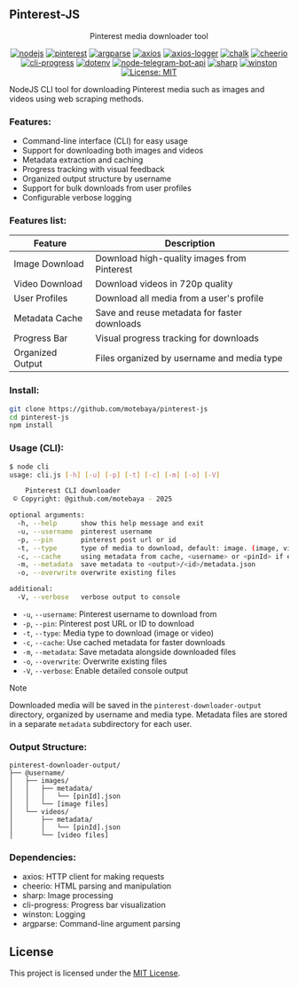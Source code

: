 ## Pinterest-JS

<div align="center">
Pinterest media downloader tool

[![nodejs](https://img.shields.io/badge/nodeJs-22.14.0-green?logo=node.js&logoColor=green)](https://nodejs.org)
[![pinterest](https://img.shields.io/badge/pinterest-downloader-red?logo=pinterest&logoColor=white)](https://github.com/motebaya/pinterest-js)
[![argparse](https://img.shields.io/badge/argparse-2.0.1-blue?logo=python&logoColor=white)](https://www.npmjs.com/package/argparse)
[![axios](https://img.shields.io/badge/axios-1.9.0-blue?logo=axios&logoColor=white)](https://axios-http.com)
[![axios-logger](https://img.shields.io/badge/axios--logger-2.8.1-blue?logo=axios&logoColor=white)](https://www.npmjs.com/package/axios-logger)
[![chalk](https://img.shields.io/badge/chalk-5.4.1-yellow?logo=javascript&logoColor=white)](https://www.npmjs.com/package/chalk)
[![cheerio](https://img.shields.io/badge/cheerio-1.0.0-green?logo=cheerio&logoColor=white)](https://cheerio.js.org)
[![cli-progress](https://img.shields.io/badge/cli--progress-3.12.0-blue?logo=javascript&logoColor=white)](https://www.npmjs.com/package/cli-progress)
[![dotenv](https://img.shields.io/badge/dotenv-16.5.0-green?logo=dotenv&logoColor=white)](https://www.npmjs.com/package/dotenv)
[![node-telegram-bot-api](https://img.shields.io/badge/node--telegram--bot--api-0.66.0-2CA5E0?logo=telegram&logoColor=white)](https://www.npmjs.com/package/node-telegram-bot-api)
[![sharp](https://img.shields.io/badge/sharp-0.34.2-green?logo=sharp&logoColor=white)](https://sharp.pixelplumbing.com)
[![winston](https://img.shields.io/badge/winston-3.17.0-blue?logo=winston&logoColor=white)](https://www.npmjs.com/package/winston)
[![License: MIT](https://img.shields.io/badge/License-MIT-blue.svg?logo=github)](https://opensource.org/licenses/MIT)

</div>

NodeJS CLI tool for downloading Pinterest media such as images and videos using web scraping methods.

### Features:

- Command-line interface (CLI) for easy usage
- Support for downloading both images and videos
- Metadata extraction and caching
- Progress tracking with visual feedback
- Organized output structure by username
- Support for bulk downloads from user profiles
- Configurable verbose logging

### Features list:

| Feature          | Description                                  |
| ---------------- | -------------------------------------------- |
| Image Download   | Download high-quality images from Pinterest  |
| Video Download   | Download videos in 720p quality              |
| User Profiles    | Download all media from a user's profile     |
| Metadata Cache   | Save and reuse metadata for faster downloads |
| Progress Bar     | Visual progress tracking for downloads       |
| Organized Output | Files organized by username and media type   |

### Install:

```bash
git clone https://github.com/motebaya/pinterest-js
cd pinterest-js
npm install
```

### Usage (CLI):

```bash
$ node cli
usage: cli.js [-h] [-u] [-p] [-t] [-c] [-m] [-o] [-V]

    Pinterest CLI downloader
 © Copyright: @github.com/motebaya - 2025

optional arguments:
  -h, --help      show this help message and exit
  -u, --username  pinterest username
  -p, --pin       pinterest post url or id
  -t, --type      type of media to download, default: image. (image, video)
  -c, --cache     using metadata from cache, <username> or <pinId> if exists
  -m, --metadata  save metadata to <output>/<id>/metadata.json
  -o, --overwrite overwrite existing files

additional:
  -V, --verbose   verbose output to console
```

- `-u`, `--username`: Pinterest username to download from
- `-p`, `--pin`: Pinterest post URL or ID to download
- `-t`, `--type`: Media type to download (image or video)
- `-c`, `--cache`: Use cached metadata for faster downloads
- `-m`, `--metadata`: Save metadata alongside downloaded files
- `-o`, `--overwrite`: Overwrite existing files
- `-V`, `--verbose`: Enable detailed console output

> [!note]
> Downloaded media will be saved in the `pinterest-downloader-output` directory, organized by username and media type.
> Metadata files are stored in a separate `metadata` subdirectory for each user.

### Output Structure:

```
pinterest-downloader-output/
├── @username/
│   ├── images/
│   │   ├── metadata/
│   │   │   └── [pinId].json
│   │   └── [image files]
│   └── videos/
│       ├── metadata/
│       │   └── [pinId].json
│       └── [video files]
```

### Dependencies:

- axios: HTTP client for making requests
- cheerio: HTML parsing and manipulation
- sharp: Image processing
- cli-progress: Progress bar visualization
- winston: Logging
- argparse: Command-line argument parsing

## License

This project is licensed under the [MIT License](LICENSE).
